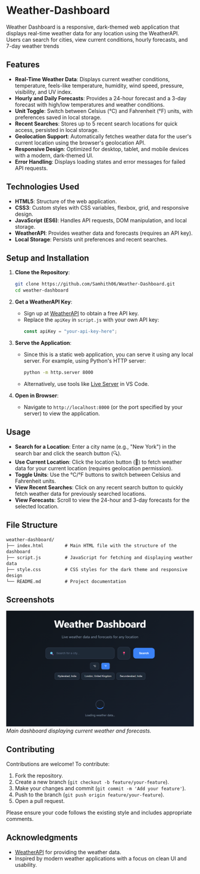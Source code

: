# Weather-Dashboard
Weather Dashboard is a responsive, dark-themed web application that displays real-time weather data for any location using the WeatherAPI. Users can search for cities, view current conditions, hourly forecasts, and 7-day weather trends

## Features

- **Real-Time Weather Data**: Displays current weather conditions, temperature, feels-like temperature, humidity, wind speed, pressure, visibility, and UV index.
- **Hourly and Daily Forecasts**: Provides a 24-hour forecast and a 3-day forecast with high/low temperatures and weather conditions.
- **Unit Toggle**: Switch between Celsius (°C) and Fahrenheit (°F) units, with preferences saved in local storage.
- **Recent Searches**: Stores up to 5 recent search locations for quick access, persisted in local storage.
- **Geolocation Support**: Automatically fetches weather data for the user's current location using the browser's geolocation API.
- **Responsive Design**: Optimized for desktop, tablet, and mobile devices with a modern, dark-themed UI.
- **Error Handling**: Displays loading states and error messages for failed API requests.

## Technologies Used

- **HTML5**: Structure of the web application.
- **CSS3**: Custom styles with CSS variables, flexbox, grid, and responsive design.
- **JavaScript (ES6)**: Handles API requests, DOM manipulation, and local storage.
- **WeatherAPI**: Provides weather data and forecasts (requires an API key).
- **Local Storage**: Persists unit preferences and recent searches.

## Setup and Installation

1. **Clone the Repository**:
   ```bash
   git clone https://github.com/Samhith06/Weather-Dashboard.git
   cd weather-dashboard
   ```

2. **Get a WeatherAPI Key**:
   - Sign up at [WeatherAPI](https://www.weatherapi.com/) to obtain a free API key.
   - Replace the `apiKey` in `script.js` with your own API key:
     ```javascript
     const apiKey = "your-api-key-here";
     ```

3. **Serve the Application**:
   - Since this is a static web application, you can serve it using any local server. For example, using Python's HTTP server:
     ```bash
     python -m http.server 8000
     ```
   - Alternatively, use tools like [Live Server](https://marketplace.visualstudio.com/items?itemName=ritwickdey.LiveServer) in VS Code.

4. **Open in Browser**:
   - Navigate to `http://localhost:8000` (or the port specified by your server) to view the application.

## Usage

- **Search for a Location**: Enter a city name (e.g., "New York") in the search bar and click the search button (🔍).
- **Use Current Location**: Click the location button (📍) to fetch weather data for your current location (requires geolocation permission).
- **Toggle Units**: Use the °C/°F buttons to switch between Celsius and Fahrenheit units.
- **View Recent Searches**: Click on any recent search button to quickly fetch weather data for previously searched locations.
- **View Forecasts**: Scroll to view the 24-hour and 3-day forecasts for the selected location.

## File Structure

```
weather-dashboard/
├── index.html        # Main HTML file with the structure of the dashboard
├── script.js         # JavaScript for fetching and displaying weather data
├── style.css         # CSS styles for the dark theme and responsive design
└── README.md         # Project documentation
```

## Screenshots

![Weather Dashboard](images/Image1.png)
*Main dashboard displaying current weather and forecasts.*

## Contributing

Contributions are welcome! To contribute:

1. Fork the repository.
2. Create a new branch (`git checkout -b feature/your-feature`).
3. Make your changes and commit (`git commit -m 'Add your feature'`).
4. Push to the branch (`git push origin feature/your-feature`).
5. Open a pull request.

Please ensure your code follows the existing style and includes appropriate comments.

## Acknowledgments

- [WeatherAPI](https://www.weatherapi.com/) for providing the weather data.
- Inspired by modern weather applications with a focus on clean UI and usability.

